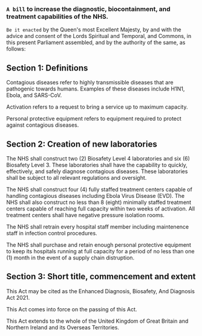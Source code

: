 ### `A bill` to increase the diagnostic, biocontainment, and treatment capabilities of the NHS.

`Be it enacted` by the Queen's most Excellent Majesty, by and with the advice and consent of the Lords Spiritual and Temporal, and Commons, in this present Parliament assembled, and by the authority of the same, as follows:

## Section 1: Definitions
Contagious diseases refer to highly transmissible diseases that are pathogenic towards humans. Examples of these diseases include H1N1, Ebola, and SARS-CoV. 

Activation refers to a request to bring a service up to maximum capacity.

Personal protective equipment refers to equipment required to protect against contagious diseases.
## Section 2: Creation of new laboratories
The NHS shall construct two (2) Biosafety Level 4 laboratories and six (6) Biosafety Level 3. These laboratories shall have the capability to quickly, effectively, and safely diagnose contagious diseases. These laboratories shall be subject to all relevant regulations and oversight. 

The NHS shall construct four (4) fully staffed treatment centers capable of handling contagious diseases including Ebola Virus Disease (EVD). The NHS shall also construct no less than 8 (eight) minimally staffed treatment centers capable of reaching full capacity within two weeks of activation. All treatment centers shall have negative pressure isolation rooms.

The NHS shall retrain every hospital staff member including maintenence staff in infection control procedures.

The NHS shall purchase and retain enough personal protective equipment to keep its hospitals running at full capacity for a period of no less than one (1) month in the event of a supply chain distruption. 
## Section 3: Short title, commencement and extent
This Act may be cited as the Enhanced Diagnosis, Biosafety, And Diagnosis Act 2021.

This Act comes into force on the passing of this Act.

This Act extends to the whole of the United Kingdom of Great Britain and Northern Ireland and its Overseas Territories.

